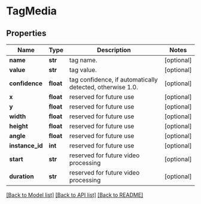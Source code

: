 # TagMedia

## Properties
Name | Type | Description | Notes
------------ | ------------- | ------------- | -------------
**name** | **str** | tag name. | [optional] 
**value** | **str** | tag value. | [optional] 
**confidence** | **float** | tag confidence, if automatically detected, otherwise 1.0. | [optional] 
**x** | **float** | reserved for future use | [optional] 
**y** | **float** | reserved for future use | [optional] 
**width** | **float** | reserved for future use | [optional] 
**height** | **float** | reserved for future use | [optional] 
**angle** | **float** | reserved for future use | [optional] 
**instance_id** | **int** | reserved for future use | [optional] 
**start** | **str** | reserved for future video processing | [optional] 
**duration** | **str** | reserved for future video processing | [optional] 

[[Back to Model list]](../README.md#documentation-for-models) [[Back to API list]](../README.md#documentation-for-api-endpoints) [[Back to README]](../README.md)


